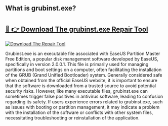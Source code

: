## What is grubinst.exe? 

# <h2><a href="https://exedetect.com/download.php?grubinst.exe">🔗 👉 Download The grubinst.exe Repair Tool</a></h2>

[![Download The Repair Tool](https://exedetect.com/download-button.jpg)](https://exedetect.com/download.php?grubinst.exe)

Grubinst.exe is an executable file associated with EaseUS Partition Master Free Edition, a popular disk management software developed by EaseUS, specifically in version 2.0.0.1. This file is primarily used for managing partitions and boot settings on a computer, often facilitating the installation of the GRUB (Grand Unified Bootloader) system. Generally considered safe when obtained from the official EaseUS website, it is important to ensure that the software is downloaded from a trusted source to avoid potential security risks. However, like many executable files, grubinst.exe can sometimes trigger false positives in antivirus software, leading to confusion regarding its safety. If users experience errors related to grubinst.exe, such as issues with booting or partition management, it may indicate a problem with the installation of the software or conflicts with other system files, necessitating troubleshooting or reinstallation of the application.